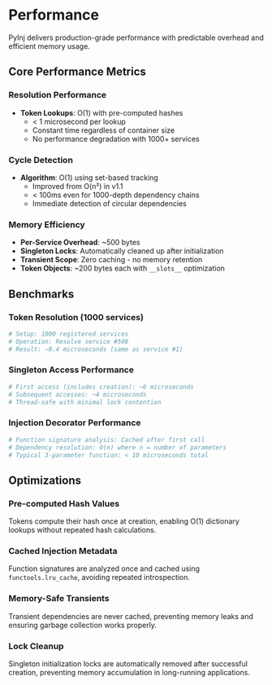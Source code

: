 # Performance

PyInj delivers production-grade performance with predictable overhead and efficient memory usage.

## Core Performance Metrics

### Resolution Performance
- **Token Lookups**: O(1) with pre-computed hashes
  - < 1 microsecond per lookup
  - Constant time regardless of container size
  - No performance degradation with 1000+ services

### Cycle Detection
- **Algorithm**: O(1) using set-based tracking
  - Improved from O(n²) in v1.1
  - < 100ms even for 1000-depth dependency chains
  - Immediate detection of circular dependencies

### Memory Efficiency
- **Per-Service Overhead**: ~500 bytes
- **Singleton Locks**: Automatically cleaned up after initialization
- **Transient Scope**: Zero caching - no memory retention
- **Token Objects**: ~200 bytes each with `__slots__` optimization

## Benchmarks

### Token Resolution (1000 services)
```python
# Setup: 1000 registered services
# Operation: Resolve service #500
# Result: ~0.4 microseconds (same as service #1)
```

### Singleton Access Performance
```python
# First access (includes creation): ~6 microseconds
# Subsequent accesses: ~4 microseconds
# Thread-safe with minimal lock contention
```

### Injection Decorator Performance
```python
# Function signature analysis: Cached after first call
# Dependency resolution: O(n) where n = number of parameters
# Typical 3-parameter function: < 10 microseconds total
```

## Optimizations

### Pre-computed Hash Values
Tokens compute their hash once at creation, enabling O(1) dictionary lookups without repeated hash calculations.

### Cached Injection Metadata
Function signatures are analyzed once and cached using `functools.lru_cache`, avoiding repeated introspection.

### Memory-Safe Transients
Transient dependencies are never cached, preventing memory leaks and ensuring garbage collection works properly.

### Lock Cleanup
Singleton initialization locks are automatically removed after successful creation, preventing memory accumulation in long-running applications.

